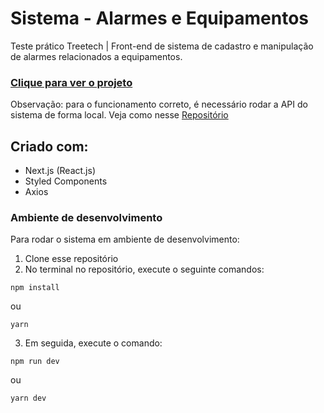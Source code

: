 # Sistema - Alarmes e Equipamentos

Teste prático Treetech | Front-end de sistema de cadastro e manipulação de alarmes relacionados a equipamentos.

### [Clique para ver o projeto](https://sistema-alarmes.vercel.app/)
Observação: para o funcionamento correto, é necessário rodar a API do sistema de forma local. Veja como nesse [Repositório](https://github.com/lukkanog/api-sistema-alarmes/)


## Criado com:
- Next.js (React.js)
- Styled Components
- Axios

### Ambiente de desenvolvimento
Para rodar o sistema em ambiente de desenvolvimento:
1. Clone esse repositório
2. No terminal no repositório, execute o seguinte comandos:
```
npm install 
```  
ou  

```
yarn
```  
3. Em seguida, execute o comando:
```
npm run dev 
```  
ou  

```
yarn dev 
```  
